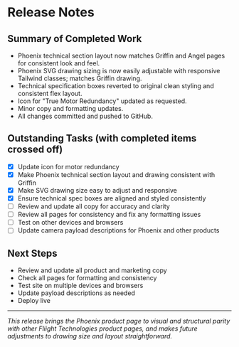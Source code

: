 # Release Notes

## Summary of Completed Work
- Phoenix technical section layout now matches Griffin and Angel pages for consistent look and feel.
- Phoenix SVG drawing sizing is now easily adjustable with responsive Tailwind classes; matches Griffin drawing.
- Technical specification boxes reverted to original clean styling and consistent flex layout.
- Icon for "True Motor Redundancy" updated as requested.
- Minor copy and formatting updates.
- All changes committed and pushed to GitHub.

## Outstanding Tasks (with completed items crossed off)
- [x] Update icon for motor redundancy
- [x] Make Phoenix technical section layout and drawing consistent with Griffin
- [x] Make SVG drawing size easy to adjust and responsive
- [x] Ensure technical spec boxes are aligned and styled consistently
- [ ] Review and update all copy for accuracy and clarity
- [ ] Review all pages for consistency and fix any formatting issues
- [ ] Test on other devices and browsers
- [ ] Update camera payload descriptions for Phoenix and other products

## Next Steps
- Review and update all product and marketing copy
- Check all pages for formatting and consistency
- Test site on multiple devices and browsers
- Update payload descriptions as needed
- Deploy live

---

_This release brings the Phoenix product page to visual and structural parity with other Fliight Technologies product pages, and makes future adjustments to drawing size and layout straightforward._ 